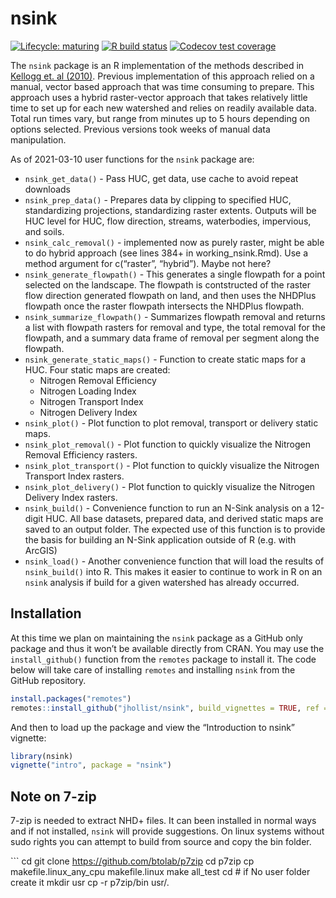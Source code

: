 nsink
================

<!-- README.md is generated from README.Rmd. Please edit that file -->

<!-- badges: start -->

[![Lifecycle:
maturing](https://img.shields.io/badge/lifecycle-maturing-blue.svg)](https://www.tidyverse.org/lifecycle/#maturing)
[![R build
status](https://github.com/jhollist/nsink/workflows/R-CMD-check/badge.svg)](https://github.com/jhollist/nsink/actions)
[![Codecov test
coverage](https://codecov.io/gh/jhollist/nsink/branch/master/graph/badge.svg)](https://codecov.io/gh/jhollist/nsink?branch=master)
<!-- badges: end -->

The `nsink` package is an R implementation of the methods described in
[Kellogg et. al (2010)](https://doi.org/10.1016/j.ecoleng.2010.02.006).
Previous implementation of this approach relied on a manual, vector
based approach that was time consuming to prepare. This approach uses a
hybrid raster-vector approach that takes relatively little time to set
up for each new watershed and relies on readily available data. Total
run times vary, but range from minutes up to 5 hours depending on
options selected. Previous versions took weeks of manual data
manipulation.

As of 2021-03-10 user functions for the `nsink` package are:

  - `nsink_get_data()` - Pass HUC, get data, use cache to avoid repeat
    downloads
  - `nsink_prep_data()` - Prepares data by clipping to specified HUC,
    standardizing projections, standardizing raster extents. Outputs
    will be HUC level for HUC, flow direction, streams, waterbodies,
    impervious, and soils.
  - `nsink_calc_removal()` - implemented now as purely raster, might be
    able to do hybrid approach (see lines 384+ in working\_nsink.Rmd).
    Use a method argument for c(“raster”, “hybrid”). Maybe not here?  
  - `nsink_generate_flowpath()` - This generates a single flowpath for a
    point selected on the landscape. The flowpath is contstructed of the
    raster flow direction generated flowpath on land, and then uses the
    NHDPlus flowpath once the raster flowpath intersects the NHDPlus
    flowpath.
  - `nsink_summarize_flowpath()` - Summarizes flowpath removal and
    returns a list with flowpath rasters for removal and type, the total
    removal for the flowpath, and a summary data frame of removal per
    segment along the flowpath.
  - `nsink_generate_static_maps()` - Function to create static maps for
    a HUC. Four static maps are created:
      - Nitrogen Removal Efficiency
      - Nitrogen Loading Index
      - Nitrogen Transport Index
      - Nitrogen Delivery Index
  - `nsink_plot()` - Plot function to plot removal, transport or
    delivery static maps.
  - `nsink_plot_removal()` - Plot function to quickly visualize the
    Nitrogen Removal Efficiency rasters.
  - `nsink_plot_transport()` - Plot function to quickly visualize the
    Nitrogen Transport Index rasters.
  - `nsink_plot_delivery()` - Plot function to quickly visualize the
    Nitrogen Delivery Index rasters.
  - `nsink_build()` - Convenience function to run an N-Sink analysis on
    a 12-digit HUC. All base datasets, prepared data, and derived static
    maps are saved to an output folder. The expected use of this
    function is to provide the basis for building an N-Sink application
    outside of R (e.g. with ArcGIS)
  - `nsink_load()` - Another convenience function that will load the
    results of `nsink_build()` into R. This makes it easier to continue
    to work in R on an `nsink` analysis if build for a given watershed
    has already occurred.

## Installation

At this time we plan on maintaining the `nsink` package as a GitHub only
package and thus it won’t be available directly from CRAN. You may use
the `install_github()` function from the `remotes` package to install
it. The code below will take care of installing `remotes` and installing
`nsink` from the GitHub repository.

``` r
install.packages("remotes")
remotes::install_github("jhollist/nsink", build_vignettes = TRUE, ref = "main")
```

And then to load up the package and view the “Introduction to nsink”
vignette:

``` r
library(nsink)
vignette("intro", package = "nsink")
```

## Note on 7-zip

7-zip is needed to extract NHD+ files. It can been installed in normal
ways and if not installed, `nsink` will provide suggestions. On linux
systems without sudo rights you can attempt to build from source and
copy the bin folder.

\`\`\` cd git clone <https://github.com/btolab/p7zip> cd p7zip cp
makefile.linux\_any\_cpu makefile.linux make all\_test cd \# if No user
folder create it mkdir usr cp -r p7zip/bin usr/.
